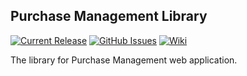 ## Purchase Management Library

[![Current Release](https://img.shields.io/badge/release-latest-green.svg)](https://github.com/DPBandA/purchase-management-lib/releases/latest)
[![GitHub Issues](https://img.shields.io/github/issues/dpbanda/purchase-management-lib.svg)](https://github.com/dpbanda/purchase-management-lib/issues)
[![Wiki](https://img.shields.io/badge/documentation-wiki-green.svg)](https://github.com/DPBandA/purchase-management-lib/wiki)

The library for Purchase Management web application.
